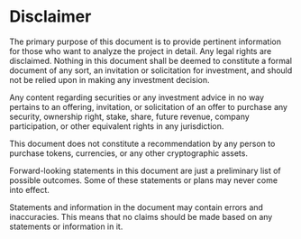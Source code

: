 # Disclaimer

The primary purpose of this document is to provide pertinent information for those who want to analyze the project in detail. Any legal rights are disclaimed. Nothing in this document shall be deemed to constitute a formal document of any sort, an invitation or solicitation for investment, and should not be relied upon in making any investment decision.

Any content regarding securities or any investment advice in no way pertains to an offering, invitation, or solicitation of an offer to purchase any security, ownership right, stake, share, future revenue, company participation, or other equivalent rights in any jurisdiction.

This document does not constitute a recommendation by any person to purchase tokens, currencies, or any other cryptographic assets.

Forward-looking statements in this document are just a preliminary list of possible outcomes. Some of these statements or plans may never come into effect.

Statements and information in the document may contain errors and inaccuracies. This means that no claims should be made based on any statements or information in it.
